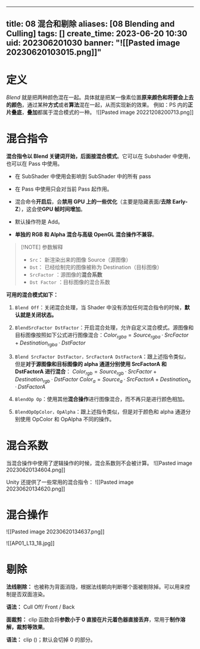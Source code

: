 
---
title: 08 混合和剔除
aliases: [08 Blending and Culling]
tags: []
create_time: 2023-06-20 10:30
uid: 202306201030
banner: "![[Pasted image 20230620103015.png]]"
---
# 定义
_Blend_ 就是把两种颜色混在一起。具体就是把某一像素位置**原来颜色和将要会上去的颜色**，通过某种**方式**或者**算法**混在一起，从而实现新的效果。
例如：PS 内的**正片叠底**，**叠加**都属于混合模式的一种。
![[Pasted image 20221208200713.png]]
# 混合指令
**混合指令以 Blend 关键词开始，后面接混合模式**。它可以在 Subshader 中使用，也可以在 Pass 中使用。
- 在 SubShader 中使用会影响到 SubShader 中的所有 pass
- 在 Pass 中使用只会对当前 Pass 起作用。

-   混合命令**开启后**，会**禁用 GPU 上的一些优化**（主要是隐藏表面/**去除 Early-Z**），这会使**GPU 帧时间增加**。
-   默认操作符是 Add。
-   **单独的 RGB 和 Alpha 混合与高级 OpenGL 混合操作不兼容**。

> [!NOTE] 参数解释
>  - `Src`： 新渲染出来的图像 Source（源图像）
   >-  `Dst`： 已经绘制完的图像被称为 Destination（目标图像）
   >- `SrcFactor` ：源图像的**混合系数**
   >- `Dst Factor` ：目标图像的混合系数

**可用的混合模式如下：**
1.  `Blend Off`：关闭混合处理，当 Shader 中没有添加任何混合指令的时候，**默认就是关闭状态。**

2.  `BlendSrcFactor DstFactor`：开启混合处理，允许自定义混合模式。源图像和目标图像按照如下公式进行图像混合：$Color_{rgba}=Source_{rgba}·SrcFactor+Destination_{rgba}·DstFactor$

3.  `Blend SrcFactor DstFactor，SrcFactorA DstFactorA`：跟上述指令类似，但是**对于源图像和目标图像的 alpha 通道分别使用 SrcFactorA 和 DstFactorA 进行混合**：
$Color_{rgb}=Source_{rgb}·SrcFactor+Destination_{rgb}·DstFactor$
$Color_a=Source_a·SrcFactorA+Destination_a·DstFactorA$

1. `BlendOp Op`：使用其他**混合操作**进行图像混合，而不再只是进行颜色相加。
2. `BlendOpOpColor，OpAlpha`：跟上述指令类似，但是对于颜色和 alpha 通道分别使用 OpColor 和 OpAlpha 不同的操作。

# 混合系数
当混合操作中使用了逻辑操作的时候，混合系数则不会被计算。
![[Pasted image 20230620134604.png]]

Unity 还提供了一些常用的混合指令：
![[Pasted image 20230620134620.png]]

# 混合操作
![[Pasted image 20230620134637.png]]

![[AP01_L13_18.jpg]]

# 剔除

**法线剔除：** 也被称为背面消隐，根据法线朝向判断哪个面被剔除掉。可以用来控制是否双面渲染。

**语法：**  Cull Off/ Front / Back

**面裁剪：** clip 函数会将**参数小于 0 直接在片元着色器直接丢弃**，常用于**制作溶解，裁剪等效果**。

**语法：** clip ()；默认会切掉 0 的部分。


